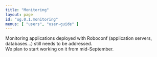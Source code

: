 ```yaml
---
title: "Monitoring"
layout: page
id: "ug.0.1.monitoring"
menus: [ "users", "user-guide" ]
---
```


Monitoring applications deployed with Roboconf (application servers, databases...) still needs to be addressed.  
We plan to start working on it from mid-September.
